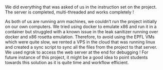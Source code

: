 We did everything that was asked of us in the instruction set on the project. The server is completed, multi-threaded and works completely !


As both of us are running arm machines, we couldn’t run the project initially on our own computers. We tried using docker to emulate x86 and run it in a container but struggled with a known issue in the leak sanitizer running over docker and x86 rosetta emulation. Therefore, to avoid using the EPFL VMs which were quite slow, we rented a VPS in the cloud that was running linux and created a sync script to sync all the files from the project to that server. We used ngrok to access the web server at the end for debugging ! For future instance of this project, it might be a good idea to point students towards this solution as it is quite time and workflow efficient.
